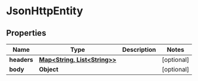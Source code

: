 
# JsonHttpEntity

## Properties
Name | Type | Description | Notes
------------ | ------------- | ------------- | -------------
**headers** | [**Map&lt;String, List&lt;String&gt;&gt;**](List.md) |  |  [optional]
**body** | **Object** |  |  [optional]



